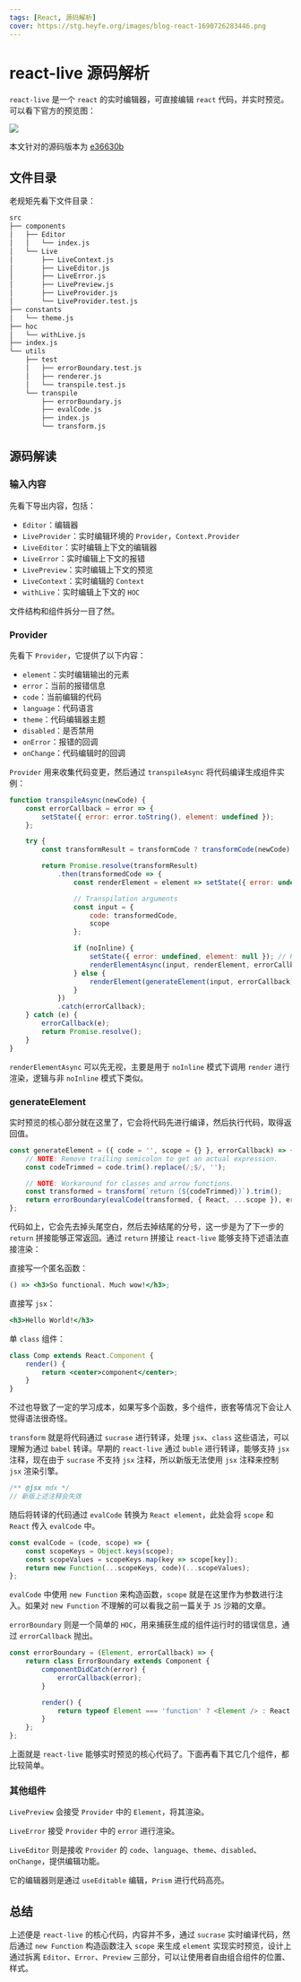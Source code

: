 ```yaml
---
tags: [React, 源码解析]
cover: https://stg.heyfe.org/images/blog-react-1690726283446.png
---
```


# react-live 源码解析

`react-live` 是一个 `react` 的实时编辑器，可直接编辑 `react` 代码，并实时预览。可以看下官方的预览图：

![](https://user-images.githubusercontent.com/17658189/63181897-1d67d380-c049-11e9-9dd2-7da2a3a57f05.gif)

本文针对的源码版本为 [e36630b](https://github.com/FormidableLabs/react-live/tree/e36630bdf821aac702684130a85867b4bec82318)

## 文件目录

老规矩先看下文件目录：

```sh
src
├── components
│   ├── Editor
│   │   └── index.js
│   └── Live
│       ├── LiveContext.js
│       ├── LiveEditor.js
│       ├── LiveError.js
│       ├── LivePreview.js
│       ├── LiveProvider.js
│       └── LiveProvider.test.js
├── constants
│   └── theme.js
├── hoc
│   └── withLive.js
├── index.js
└── utils
    ├── test
    │   ├── errorBoundary.test.js
    │   ├── renderer.js
    │   └── transpile.test.js
    └── transpile
        ├── errorBoundary.js
        ├── evalCode.js
        ├── index.js
        └── transform.js
```

## 源码解读

### 输入内容

先看下导出内容，包括：

-   `Editor`：编辑器
-   `LiveProvider`：实时编辑环境的 `Provider`，`Context.Provider`
-   `LiveEditor`：实时编辑上下文的编辑器
-   `LiveError`：实时编辑上下文的报错
-   `LivePreview`：实时编辑上下文的预览
-   `LiveContext`：实时编辑的 `Context`
-   `withLive`：实时编辑上下文的 `HOC`

文件结构和组件拆分一目了然。

### Provider

先看下 `Provider`，它提供了以下内容：

-   `element`：实时编辑输出的元素
-   `error`：当前的报错信息
-   `code`：当前编辑的代码
-   `language`：代码语言
-   `theme`：代码编辑器主题
-   `disabled`：是否禁用
-   `onError`：报错的回调
-   `onChange`：代码编辑时的回调

`Provider` 用来收集代码变更，然后通过 `transpileAsync` 将代码编译生成组件实例：

```js
function transpileAsync(newCode) {
    const errorCallback = error => {
        setState({ error: error.toString(), element: undefined });
    };

    try {
        const transformResult = transformCode ? transformCode(newCode) : newCode;

        return Promise.resolve(transformResult)
            .then(transformedCode => {
                const renderElement = element => setState({ error: undefined, element });

                // Transpilation arguments
                const input = {
                    code: transformedCode,
                    scope
                };

                if (noInline) {
                    setState({ error: undefined, element: null }); // Reset output for async (no inline) evaluation
                    renderElementAsync(input, renderElement, errorCallback);
                } else {
                    renderElement(generateElement(input, errorCallback));
                }
            })
            .catch(errorCallback);
    } catch (e) {
        errorCallback(e);
        return Promise.resolve();
    }
}
```

`renderElementAsync` 可以先无视，主要是用于 `noInline` 模式下调用 `render` 进行渲染，逻辑与非 `noInline` 模式下类似。

### generateElement

实时预览的核心部分就在这里了，它会将代码先进行编译，然后执行代码，取得返回值。

```js
const generateElement = ({ code = '', scope = {} }, errorCallback) => {
    // NOTE: Remove trailing semicolon to get an actual expression.
    const codeTrimmed = code.trim().replace(/;$/, '');

    // NOTE: Workaround for classes and arrow functions.
    const transformed = transform(`return (${codeTrimmed})`).trim();
    return errorBoundary(evalCode(transformed, { React, ...scope }), errorCallback);
};
```

代码如上，它会先去掉头尾空白，然后去掉结尾的分号，这一步是为了下一步的 `return` 拼接能够正常返回。通过 `return` 拼接让 `react-live` 能够支持下述语法直接渲染：

直接写一个匿名函数：

```jsx
() => <h3>So functional. Much wow!</h3>;
```

直接写 `jsx`：

```jsx
<h3>Hello World!</h3>
```

单 `class` 组件：

```jsx
class Comp extends React.Component {
    render() {
        return <center>component</center>;
    }
}
```

不过也导致了一定的学习成本，如果写多个函数，多个组件，嵌套等情况下会让人觉得语法很奇怪。

`transform` 就是将代码通过 `sucrase` 进行转译，处理 `jsx`、`class` 这些语法，可以理解为通过 `babel` 转译。早期的 `react-live` 通过 `buble` 进行转译，能够支持 `jsx` 注释，现在由于 `sucrase` 不支持 `jsx` 注释，所以新版无法使用 `jsx` 注释来控制 `jsx` 渲染引擎。

```jsx
/** @jsx mdx */
// 新版上述注释会失效
```

随后将转译的代码通过 `evalCode` 转换为 `React element`，此处会将 `scope` 和 `React` 传入 `evalCode` 中。

```js
const evalCode = (code, scope) => {
    const scopeKeys = Object.keys(scope);
    const scopeValues = scopeKeys.map(key => scope[key]);
    return new Function(...scopeKeys, code)(...scopeValues);
};
```

`evalCode` 中使用 `new Function` 来构造函数，`scope` 就是在这里作为参数进行注入。如果对 `new Function` 不理解的可以看我之前一篇关于 `JS` 沙箱的文章。

`errorBoundary` 则是一个简单的 `HOC`，用来捕获生成的组件运行时的错误信息，通过 `errorCallback` 抛出。

```js
const errorBoundary = (Element, errorCallback) => {
    return class ErrorBoundary extends Component {
        componentDidCatch(error) {
            errorCallback(error);
        }

        render() {
            return typeof Element === 'function' ? <Element /> : React.isValidElement(Element) ? Element : null;
        }
    };
};
```

上面就是 `react-live` 能够实时预览的核心代码了。下面再看下其它几个组件，都比较简单。

### 其他组件

`LivePreview` 会接受 `Provider` 中的 `Element`，将其渲染。

`LiveError` 接受 `Provider` 中的 `error` 进行渲染。

`LiveEditor` 则是接收 `Provider` 的 `code`、`language`、`theme`、`disabled`、`onChange`，提供编辑功能。

它的编辑器则是通过 `useEditable` 编辑，`Prism` 进行代码高亮。

## 总结

上述便是 `react-live` 的核心代码，内容并不多，通过 `sucrase` 实时编译代码，然后通过 `new Function` 构造函数注入 `scope` 来生成 `element` 实现实时预览，设计上通过拆离 `Editor`、`Error`、`Preview` 三部分，可以让使用者自由组合组件的位置、样式。

